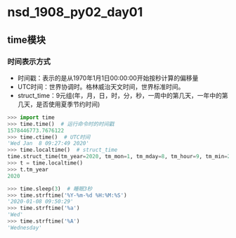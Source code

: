 # nsd_1908_py02_day01

## time模块

### 时间表示方式

- 时间戳：表示的是从1970年1月1日00:00:00开始按秒计算的偏移量
- UTC时间：世界协调时。格林威治天文时间，世界标准时间。
- struct_time：9元组(年，月，日，时，分，秒，一周中的第几天，一年中的第几天，是否使用夏季节约时间)

```python
>>> import time
>>> time.time()  # 运行命令时的时间戳
1578446773.7676122
>>> time.ctime()  # UTC时间
'Wed Jan  8 09:27:49 2020'
>>> time.localtime()  # struct_time
time.struct_time(tm_year=2020, tm_mon=1, tm_mday=8, tm_hour=9, tm_min=29, tm_sec=13, tm_wday=2, tm_yday=8, tm_isdst=0)
>>> t = time.localtime()
>>> t.tm_year
2020

>>> time.sleep(3)  # 睡眠3秒
>>> time.strftime('%Y-%m-%d %H:%M:%S')
'2020-01-08 09:50:29'
>>> time.strftime('%a')
'Wed'
>>> time.strftime('%A')
'Wednesday'

```

